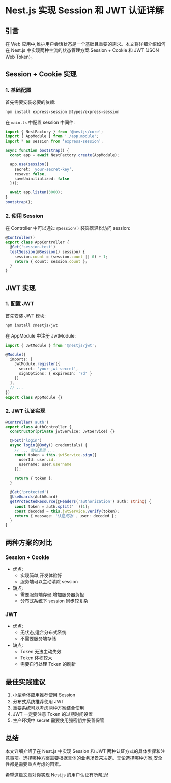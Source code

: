 # Nest.js 实现 Session 和 JWT 认证详解

## 引言

在 Web 应用中,维护用户会话状态是一个基础且重要的需求。本文将详细介绍如何在 Nest.js 中实现两种主流的状态管理方案:Session + Cookie 和 JWT (JSON Web Token)。

## Session + Cookie 实现

### 1. 基础配置

首先需要安装必要的依赖:

```bash
npm install express-session @types/express-session
```

在 `main.ts` 中配置 session 中间件:

```typescript:src/main.ts
import { NestFactory } from '@nestjs/core';
import { AppModule } from './app.module';
import * as session from 'express-session';

async function bootstrap() {
  const app = await NestFactory.create(AppModule);

  app.use(session({
    secret: 'your-secret-key',
    resave: false,
    saveUninitialized: false
  }));

  await app.listen(3000);
}
bootstrap();
```

### 2. 使用 Session

在 Controller 中可以通过 `@Session()` 装饰器轻松访问 session:

```typescript:src/app.controller.ts
@Controller()
export class AppController {
  @Get('session-test')
  testSession(@Session() session) {
    session.count = (session.count || 0) + 1;
    return { count: session.count };
  }
}
```

## JWT 实现

### 1. 配置 JWT

首先安装 JWT 模块:

```bash
npm install @nestjs/jwt
```

在 AppModule 中注册 JwtModule:

```typescript:src/app.module.ts
import { JwtModule } from '@nestjs/jwt';

@Module({
  imports: [
    JwtModule.register({
      secret: 'your-jwt-secret',
      signOptions: { expiresIn: '7d' }
    })
  ],
  // ...
})
export class AppModule {}
```

### 2. JWT 认证实现

```typescript:src/auth/auth.controller.ts
@Controller('auth')
export class AuthController {
  constructor(private jwtService: JwtService) {}

  @Post('login')
  async login(@Body() credentials) {
    // ... 验证逻辑 ...
    const token = this.jwtService.sign({
      userId: user.id,
      username: user.username
    });

    return { token };
  }

  @Get('protected')
  @UseGuards(AuthGuard)
  getProtectedResource(@Headers('authorization') auth: string) {
    const token = auth.split(' ')[1];
    const decoded = this.jwtService.verify(token);
    return { message: '认证成功', user: decoded };
  }
}
```

## 两种方案的对比

### Session + Cookie

- 优点:
  - 实现简单,开发体验好
  - 服务端可以主动清除 session
- 缺点:
  - 需要服务端存储,增加服务器负担
  - 分布式系统下 session 同步较复杂

### JWT

- 优点:
  - 无状态,适合分布式系统
  - 不需要服务端存储
- 缺点:
  - Token 无法主动失效
  - Token 体积较大
  - 需要自行处理 Token 的刷新

## 最佳实践建议

1. 小型单体应用推荐使用 Session
2. 分布式系统推荐使用 JWT
3. 重要系统可以考虑两种方案结合使用
4. JWT 一定要注意 Token 的过期时间设置
5. 生产环境中 secret 需要使用强密钥并妥善保管

## 总结

本文详细介绍了在 Nest.js 中实现 Session 和 JWT 两种认证方式的具体步骤和注意事项。选择哪种方案需要根据具体的业务场景来决定。无论选择哪种方案,安全性都是需要重点考虑的因素。

希望这篇文章对你实现 Nest.js 的用户认证有所帮助!
